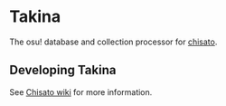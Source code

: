 # Takina

The osu! database and collection processor for [chisato](https://github.com/HelloYeew/chisato).

## Developing Takina

See [Chisato wiki](https://github.com/HelloYeew/chisato/wiki/Developing-Chisato) for more information.
